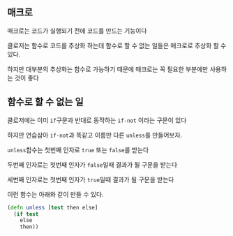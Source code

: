 ## 매크로

매크로는 코드가 실행되기 전에 코드를 만드는 기능이다

클로저는 함수로 코드를 추상화 하는데 함수로 할 수 없는 일들은 매크로로 추상화 할 수 있다.

하지만 대부분의 추상화는 함수로 가능하기 때문에 매크로는 꼭 필요한 부분에만 사용하는 것이 좋다



## 함수로 할 수 없는 일

클로저에는 이미 `if`구문과 반대로 동작하는 `if-not` 이라는 구문이 있다

하지만 연습삼아 `if-not`과 똑같고 이름만 다른 `unless`를 만들어보자.

`unless`함수는 첫번째 인자로 `true` 또는 `false`를 받는다

두번째 인자로는 첫번째 인자가 `false`일때 결과가 될 구문을 받는다

세번째 인자로는 첫번째 인자가 `true`일때 결과가 될 구문을 받는다

이런 함수는 아래와 같이 만들 수 있다.

```clojure
(defn unless [test then else]
  (if test
    else
    then))
```